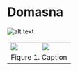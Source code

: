 # Domasna
![alt text](https://github.com/sileski/Domasna1/blob/master/screenshots/V2-1.png?raw=true)

<table style="width:100%">
    <tr>
        <td><img src="https://github.com/sileski/Domasna1/blob/master/screenshots/V2-1.png?raw=true"></td>
        <td><img src="https://github.com/sileski/Domasna1/blob/master/screenshots/V2-1.png?raw=true"></td>
    </tr>
    <tr>
        <td colspan="2"><center>Figure 1. Caption</center></td>
    </tr>
</table>
